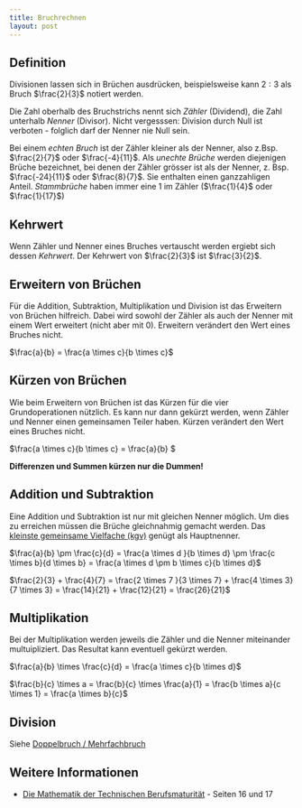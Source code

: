```yaml
---
title: Bruchrechnen
layout: post
---
```

## Definition
Divisionen lassen sich in Brüchen ausdrücken, beispielsweise kann $2:3$ als Bruch $\frac{2}{3}$ notiert werden.

Die Zahl oberhalb des Bruchstrichs nennt sich *Zähler* (Dividend), die Zahl unterhalb *Nenner* (Divisor). Nicht vergesssen: Division durch Null ist verboten - folglich darf der Nenner nie Null sein.

Bei einem *echten Bruch* ist der Zähler kleiner als der Nenner, also z.Bsp. $\frac{2}{7}$ oder $\frac{-4}{11}$. Als *unechte Brüche* werden diejenigen Brüche bezeichnet, bei denen der Zähler grösser ist als der Nenner, z. Bsp. $\frac{-24}{11}$ oder $\frac{8}{7}$. Sie enthalten einen ganzzahligen Anteil.
*Stammbrüche* haben immer eine 1 im Zähler ($\frac{1}{4}$ oder $\frac{1}{17}$)

## Kehrwert
Wenn Zähler und Nenner eines Bruches vertauscht werden ergiebt sich dessen *Kehrwert*. Der Kehrwert von $\frac{2}{3}$ ist $\frac{3}{2}$.


## Erweitern von Brüchen
Für die Addition, Subtraktion, Multiplikation und Division ist das Erweitern von Brüchen hilfreich. Dabei wird sowohl der Zähler als auch der Nenner mit einem Wert erweitert (nicht aber mit 0). Erweitern verändert den Wert eines Bruches nicht.

$\frac{a}{b} = \frac{a \times c}{b \times c}$


## Kürzen von Brüchen
Wie beim Erweitern von Brüchen ist das Kürzen für die vier Grundoperationen nützlich. Es kann nur dann gekürzt werden, wenn Zähler und Nenner einen gemeinsamen Teiler haben. Kürzen verändert den Wert eines Bruches nicht.

$\frac{a \times c}{b \times c} = \frac{a}{b} $

**Differenzen und Summen kürzen nur die Dummen!**

## Addition und Subtraktion
Eine Addition und Subtraktion ist nur mit gleichen Nenner möglich. Um dies zu erreichen müssen die Brüche gleichnahmig gemacht werden. Das [kleinste gemeinsame Vielfache (kgv)](https://de.wikipedia.org/wiki/Kleinstes_gemeinsames_Vielfaches) genügt als Hauptnenner.

$\frac{a}{b}  \pm \frac{c}{d}  = \frac{a \times d }{b \times d} \pm \frac{c \times b}{d \times b} = \frac{a \times d \pm b \times  c}{b \times d}$

$\frac{2}{3}  + \frac{4}{7}  = \frac{2 \times 7 }{3 \times 7} + \frac{4 \times 3}{7 \times 3} = \frac{14}{21} + \frac{12}{21} = \frac{26}{21}$

## Multiplikation
Bei der Multiplikation werden jeweils die Zähler und die Nenner miteinander multuipliziert. Das Resultat kann eventuell gekürzt werden.

$\frac{a}{b}  \times \frac{c}{d} = \frac{a \times c}{b \times d}$

$\frac{b}{c}  \times a = \frac{b}{c}  \times \frac{a}{1} = \frac{b \times a}{c \times 1} = \frac{a \times b}{c}$

## Division
Siehe [Doppelbruch / Mehrfachbruch](../mehrfachbruch)


## Weitere Informationen
* [Die Mathematik der Technischen Berufsmaturität](http://www.hep-verlag.ch/mathematik-tbm) - Seiten 16 und 17
